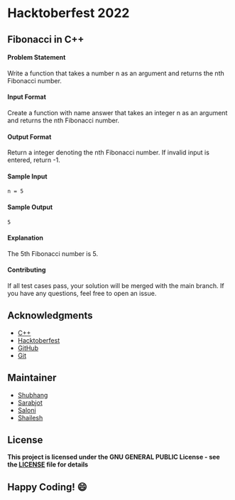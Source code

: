 # Hacktoberfest 2022 

## Fibonacci in C++

#### Problem Statement
Write a function that takes a number n as an argument and returns the nth Fibonacci number.

#### Input Format
Create a function with name answer that takes an integer n as an argument and returns the nth Fibonacci number.

#### Output Format
Return a integer denoting the nth Fibonacci number. If invalid input is entered, return -1.

#### Sample Input
```
n = 5
```

#### Sample Output
```
5
```

#### Explanation
The 5th Fibonacci number is 5.

#### Contributing
If all test cases pass, your solution will be merged with the main branch. If you have any questions, feel free to open an issue.

## Acknowledgments
- [C++](http://cplusplus.org/)
- [Hacktoberfest](https://hacktoberfest.digitalocean.com/)
- [GitHub](https://github.com)
- [Git](https://git-scm.com/)

## Maintainer
- [Shubhang](https://github.com/Shubhang-2111)
- [Sarabjot](https://github.com/ricky-aufvaa)
- [Saloni](https://github.com/saloni1202)
- [Shailesh](https://github.com/ShaileshKumar007)

## License
**This project is licensed under the GNU GENERAL PUBLIC License - see the [LICENSE](../../LICENSE) file for details**

## Happy Coding! :smile:
